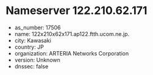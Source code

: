 # Nameserver 122.210.62.171

* as_number: 17506
* name: 122x210x62x171.ap122.ftth.ucom.ne.jp.
* city: Kawasaki
* country: JP
* organization: ARTERIA Networks Corporation
* version: Unknown
* dnssec: false
